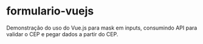 # formulario-vuejs
Demonstração do uso do Vue.js para mask em inputs, consumindo API para validar o CEP e pegar dados a partir do CEP.
